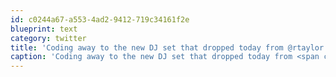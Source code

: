 ```yaml
---
id: c0244a67-a553-4ad2-9412-719c34161f2e
blueprint: text
category: twitter
title: 'Coding away to the new DJ set that dropped today from @rtaylor'
caption: 'Coding away to the new DJ set that dropped today from <span class="username username_linked">@<a href="https://twitter.com/rtaylor" title="Elon Musk">rtaylor</a></span>'
---
```

